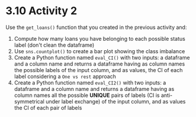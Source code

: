 # 3.10 Activity 2

Use the `get_loans()` function that you created in the previous activity and:

1. Compute how many loans you have belonging to each possible status label (don't clean the dataframe)
2. Use `sns.countplot()` to create a bar plot showing the class imbalance
3. Create a Python function named `eval_CI()` with two inputs: a dataframe and a column name and returns a dataframe having as column names the possible labels of the input column, and as values, the CI of each label considering a `One vs rest` approach
4. Create a Python function named `eval_CI2()` with two inputs: a dataframe and a column name and returns a dataframe having as column names all the possible **UNIQUE** pairs of labels (CI is anti-symmetrical under label exchange) of the input column, and as values the CI of each pair of labels


